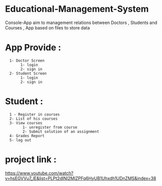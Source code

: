 # Educational-Management-System

Console-App aim to management relations between Doctors , Students and Courses , App based on files to store data 

# App Provide :
      1- Doctor Screen 
           1- login 
           2- sign in
      2- Student Screen
           1- login 
           2- sign in
      
# Student :
      1 - Register in courses 
      2- List of his courses
      3- View courses
            1- unregister from course
            2- Submit solution of an assignment
      4- Grades Report 
      5- log out 


# project link :
https://www.youtube.com/watch?v=hsEGVVu7_lE&list=PLPt2dINI2MIZPFq6HyUB1Uhxdh1UDnZMS&index=38

